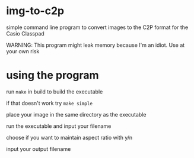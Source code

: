# img-to-c2p
simple command line program to convert images to the C2P format for the Casio Classpad

WARNING: This program might leak memory because I'm an idiot. Use at your own risk
# using the program
run `make` in build to build the executable

if that doesn't work try `make simple` 

place your image in the same directory as the executable 

run the executable and input your filename 

choose if you want to maintain aspect ratio with y/n 

input your output filename 